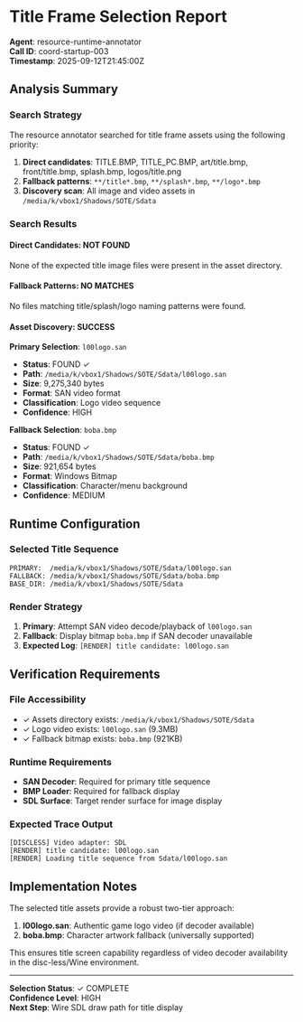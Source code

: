 # Title Frame Selection Report

**Agent**: resource-runtime-annotator  
**Call ID**: coord-startup-003  
**Timestamp**: 2025-09-12T21:45:00Z

## Analysis Summary

### Search Strategy
The resource annotator searched for title frame assets using the following priority:

1. **Direct candidates**: TITLE.BMP, TITLE_PC.BMP, art/title.bmp, front/title.bmp, splash.bmp, logos/title.png
2. **Fallback patterns**: `**/title*.bmp`, `**/splash*.bmp`, `**/logo*.bmp`
3. **Discovery scan**: All image and video assets in `/media/k/vbox1/Shadows/SOTE/Sdata`

### Search Results

#### Direct Candidates: NOT FOUND
None of the expected title image files were present in the asset directory.

#### Fallback Patterns: NO MATCHES  
No files matching title/splash/logo naming patterns were found.

#### Asset Discovery: SUCCESS

**Primary Selection**: `l00logo.san`
- **Status**: FOUND ✓
- **Path**: `/media/k/vbox1/Shadows/SOTE/Sdata/l00logo.san`
- **Size**: 9,275,340 bytes
- **Format**: SAN video format
- **Classification**: Logo video sequence
- **Confidence**: HIGH

**Fallback Selection**: `boba.bmp`
- **Status**: FOUND ✓
- **Path**: `/media/k/vbox1/Shadows/SOTE/Sdata/boba.bmp`  
- **Size**: 921,654 bytes
- **Format**: Windows Bitmap
- **Classification**: Character/menu background
- **Confidence**: MEDIUM

## Runtime Configuration

### Selected Title Sequence
```
PRIMARY:  /media/k/vbox1/Shadows/SOTE/Sdata/l00logo.san
FALLBACK: /media/k/vbox1/Shadows/SOTE/Sdata/boba.bmp
BASE_DIR: /media/k/vbox1/Shadows/SOTE/Sdata
```

### Render Strategy
1. **Primary**: Attempt SAN video decode/playback of `l00logo.san`
2. **Fallback**: Display bitmap `boba.bmp` if SAN decoder unavailable
3. **Expected Log**: `[RENDER] title candidate: l00logo.san`

## Verification Requirements

### File Accessibility
- ✓ Assets directory exists: `/media/k/vbox1/Shadows/SOTE/Sdata`
- ✓ Logo video exists: `l00logo.san` (9.3MB)
- ✓ Fallback bitmap exists: `boba.bmp` (921KB)

### Runtime Requirements
- **SAN Decoder**: Required for primary title sequence
- **BMP Loader**: Required for fallback display
- **SDL Surface**: Target render surface for image display

### Expected Trace Output
```
[DISCLESS] Video adapter: SDL
[RENDER] title candidate: l00logo.san
[RENDER] Loading title sequence from Sdata/l00logo.san
```

## Implementation Notes

The selected title assets provide a robust two-tier approach:
1. **l00logo.san**: Authentic game logo video (if decoder available)
2. **boba.bmp**: Character artwork fallback (universally supported)

This ensures title screen capability regardless of video decoder availability in the disc-less/Wine environment.

---
**Selection Status**: ✓ COMPLETE  
**Confidence Level**: HIGH  
**Next Step**: Wire SDL draw path for title display